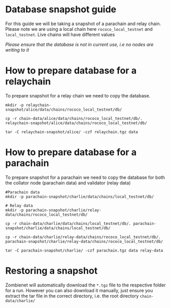 # Database snapshot guide

For this guide we will be taking a snapshot of a parachain and relay chain. Please note we are using a local chain here
`rococo_local_testnet` and `local_testnet`. Live chains will have different values

*Please ensure that the database is not in current use, i.e no nodes are writing to it*

# How to prepare database for a relaychain
To prepare snapshot for a relay chain we need to copy the database.

```
mkdir -p relaychain-snapshot/alice/data/chains/rococo_local_testnet/db/

cp -r chain-data/alice/data/chains/rococo_local_testnet/db/. relaychain-snapshot/alice/data/chains/rococo_local_testnet/db/

tar -C relaychain-snapshot/alice/ -czf relaychain.tgz data
```
# How to prepare database for a parachain

To prepare snapshot for a parachain we need to copy the database for both the collator node (parachain data) and
validator (relay data)

```
#Parachain data
mkdir -p parachain-snapshot/charlie/data/chains/local_testnet/db/

# Relay data
mkdir -p parachain-snapshot/charlie/relay-data/chains/rococo_local_testnet/db/

cp -r chain-data/charlie/data/chains/local_testnet/db/. parachain-snapshot/charlie/data/chains/local_testnet/db/

cp -r chain-data/charlie/relay-data/chains/rococo_local_testnet/db/. parachain-snapshot/charlie/relay-data/chains/rococo_local_testnet/db/

tar -C parachain-snapshot/charlie/ -czf parachain.tgz data relay-data
```

# Restoring a snapshot
Zombienet will automatically download the `*.tgz` file to the respective folder for a run. However you can also download
it manually, just ensure you extract the tar file in the correct directory, i.e. the root directory
`chain-data/charlie/`
